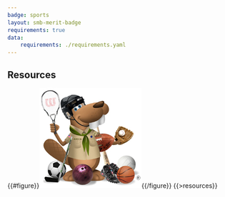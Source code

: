 ```yaml
---
badge: sports
layout: smb-merit-badge
requirements: true
data:
    requirements: ./requirements.yaml
---
```


## Resources

{{#figure}}<img src="sports-bucky.jpg" class="W(100%)" />{{/figure}}
{{>resources}}
